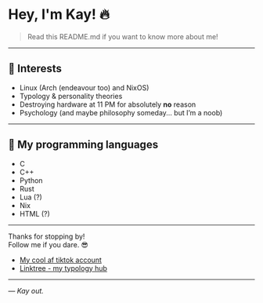 # Hey, I'm Kay! 🔥

> Read this README.md if you want to know more about me!

---

## 🎯 Interests  
- Linux (Arch (endeavour too) and NixOS)
- Typology & personality theories  
- Destroying hardware at 11 PM for absolutely **no** reason  
- Psychology (and maybe philosophy someday... but I’m a noob)

---

## 📖 My programming languages
- C
- C++
- Python
- Rust
- Lua (?)
- Nix
- HTML (?)

---

Thanks for stopping by!  
Follow me if you dare. 😎  
- [My cool af tiktok account](https://www.tiktok.com/@kaayzouee)
- [Linktree - my typology hub](https://linktr.ee/kaayzouee)  

---

*— Kay out.*
